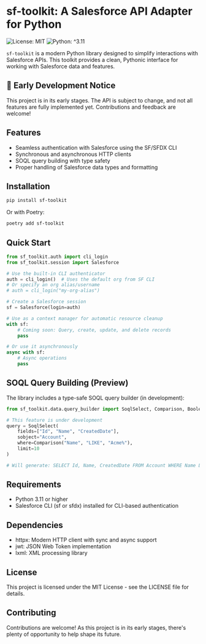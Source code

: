 # sf-toolkit: A Salesforce API Adapter for Python

![License: MIT](https://img.shields.io/badge/License-MIT-blue.svg)
![Python: ^3.11](https://img.shields.io/badge/Python-^3.11-blue.svg)

`sf-toolkit` is a modern Python library designed to simplify interactions with Salesforce APIs. This toolkit provides a clean, Pythonic interface for working with Salesforce data and features.

## 🚧 Early Development Notice

This project is in its early stages. The API is subject to change, and not all features are fully implemented yet. Contributions and feedback are welcome!

## Features

- Seamless authentication with Salesforce using the SF/SFDX CLI
- Synchronous and asynchronous HTTP clients
- SOQL query building with type safety
- Proper handling of Salesforce data types and formatting

## Installation

```bash
pip install sf-toolkit
```

Or with Poetry:

```bash
poetry add sf-toolkit
```

## Quick Start

```python
from sf_toolkit.auth import cli_login
from sf_toolkit.session import Salesforce

# Use the built-in CLI authenticator
auth = cli_login()  # Uses the default org from SF CLI
# Or specify an org alias/username
# auth = cli_login("my-org-alias")

# Create a Salesforce session
sf = Salesforce(login=auth)

# Use as a context manager for automatic resource cleanup
with sf:
    # Coming soon: Query, create, update, and delete records
    pass

# Or use it asynchronously
async with sf:
    # Async operations
    pass
```

## SOQL Query Building (Preview)

The library includes a type-safe SOQL query builder (in development):

```python
from sf_toolkit.data.query_builder import SoqlSelect, Comparison, BooleanOperation

# This feature is under development
query = SoqlSelect(
    fields=["Id", "Name", "CreatedDate"],
    sobject="Account",
    where=Comparison("Name", "LIKE", "Acme%"),
    limit=10
)

# Will generate: SELECT Id, Name, CreatedDate FROM Account WHERE Name LIKE 'Acme%' LIMIT 10
```

## Requirements

- Python 3.11 or higher
- Salesforce CLI (sf or sfdx) installed for CLI-based authentication

## Dependencies

- httpx: Modern HTTP client with sync and async support
- jwt: JSON Web Token implementation
- lxml: XML processing library

## License

This project is licensed under the MIT License - see the LICENSE file for details.

## Contributing

Contributions are welcome! As this project is in its early stages, there's plenty of opportunity to help shape its future.
